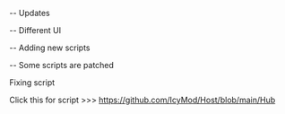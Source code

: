 -- Updates

-- Different UI

-- Adding new scripts

-- Some scripts are patched 

Fixing script



Click this for script >>> https://github.com/IcyMod/Host/blob/main/Hub
